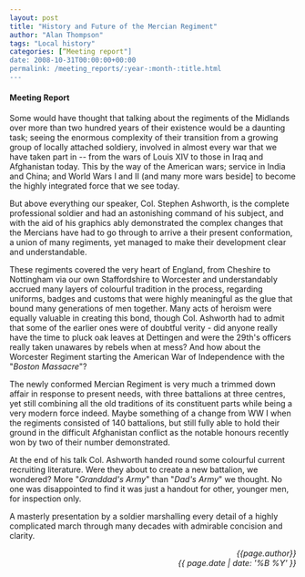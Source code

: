 ```yaml
---
layout: post
title: "History and Future of the Mercian Regiment"
author: "Alan Thompson"
tags: "Local history"
categories: [“Meeting report"]
date: 2008-10-31T00:00:00+00:00
permalink: /meeting_reports/:year-:month-:title.html
---
```

#### Meeting Report ####

Some would have thought that talking about the regiments of the Midlands over more than two hundred years of their existence would be a daunting task; seeing the enormous complexity of their transition from a growing group of locally attached soldiery, involved in almost every war that we have taken part in -- from the wars of Louis XIV to those in Iraq and Afghanistan today. This by the way of the American wars; service in India and China; and World Wars I and II (and many more wars beside] to become the highly integrated force that we see today. 

But above everything our speaker, Col. Stephen Ashworth, is the complete professional soldier and had an astonishing command of his subject, and with the aid of his graphics ably demonstrated the complex changes that the Mercians have had to go through to arrive a their present conformation, a union of many regiments, yet managed to make their development clear and understandable. 

These regiments covered the very heart of England, from Cheshire to Nottingham via our own Staffordshire to Worcester and understandably accrued many layers of colourful tradition in the process, regarding uniforms, badges and customs that were highly meaningful as the glue that bound many generations of men together. Many acts of heroism were equally valuable in creating this bond, though Col. Ashworth had to admit that some of the earlier ones were of doubtful verity - did anyone really have the time to pluck oak leaves at Dettingen and were the 29th's officers really taken unawares by rebels when at mess? And how about the Worcester Regiment starting the American War of Independence with the "*Boston Massacre*"? 

The newly conformed Mercian Regiment is very much a trimmed down affair in response to present needs, with three battalions at three centres, yet still combining all the old traditions of its constituent parts while being a very modern force indeed. Maybe something of a change from WW I when the regiments consisted of 140 battalions, but still fully able to hold their ground in the difficult Afghanistan conflict as the notable honours recently won by two of their number demonstrated. 

At the end of his talk Col. Ashworth handed round some colourful current recruiting literature. Were they about to create a new battalion, we wondered? More "*Granddad's Army*" than "*Dad's Army*" we thought. No one was disappointed to find it was just a handout for other, younger men, for inspection only. 


A masterly presentation by a soldier marshalling every detail of a highly complicated march through many decades with admirable concision and clarity.

<p align="right"><i> {{page.author}} <br> {{ page.date | date: '%B %Y' }} </i></p>
